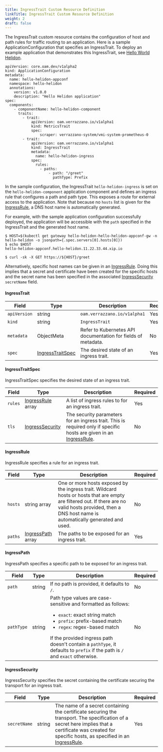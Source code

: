 ```yaml
---
title: IngressTrait Custom Resource Definition
linkTitle: IngressTrait Custom Resource Definition
weight: 2
draft: false
---
```

The IngressTrait custom resource contains the configuration of host and path rules for traffic routing to an application.  Here is a sample ApplicationConfiguration that specifies an IngressTrait.  To deploy an example application that demonstrates this IngressTrait, see [Hello World Helidon](https://github.com/verrazzano/verrazzano/blob/master/examples/hello-helidon/README.md).

```
apiVersion: core.oam.dev/v1alpha2
kind: ApplicationConfiguration
metadata:
  name: hello-helidon-appconf
  namespace: hello-helidon
  annotations:
    version: v1.0.0
    description: "Hello Helidon application"
spec:
  components:
    - componentName: hello-helidon-component
      traits:
        - trait:
            apiVersion: oam.verrazzano.io/v1alpha1
            kind: MetricsTrait
            spec:
                scraper: verrazzano-system/vmi-system-prometheus-0
        - trait:
            apiVersion: oam.verrazzano.io/v1alpha1
            kind: IngressTrait
            metadata:
              name: hello-helidon-ingress
            spec:
              rules:
                - paths:
                    - path: "/greet"
                      pathType: Prefix
```
In the sample configuration, the IngressTrait `hello-helidon-ingress` is set on the `hello-helidon-component` application component and defines an ingress rule that configures a path and path type.  This exposes a route for external access to the application.  Note that because no `hosts` list is given for the [IngressRule](#ingressrule), a DNS host name is automatically generated.  

For example, with the sample application configuration successfully deployed, the application will be accessible with the `path` specified in the IngressTrait and the generated host name.
```
$ HOST=$(kubectl get gateway hello-helidon-hello-helidon-appconf-gw -n hello-helidon -o jsonpath={.spec.servers[0].hosts[0]})
$ echo $HOST
hello-helidon-appconf.hello-helidon.11.22.33.44.xip.io

$ curl -sk -X GET https://${HOST}/greet
```
Alternatively, specific host names can be given in an [IngressRule](#ingressrule).  Doing this implies that a secret and certificate have been created for the specific hosts and the secret name has been specified in the associated [IngressSecurity](#ingresssecurity) `secretName` field.

#### IngressTrait

| Field | Type | Description | Required
| --- | --- | --- | --- |
| `apiVersion` | string | `oam.verrazzano.io/v1alpha1` | Yes |
| `kind` | string | `IngressTrait` |  Yes |
| `metadata` | ObjectMeta | Refer to Kubernetes API documentation for fields of metadata. |  No |
| `spec` |  [IngressTraitSpec](#ingresstraitspec) | The desired state of an ingress trait. |  Yes |

#### IngressTraitSpec
IngressTraitSpec specifies the desired state of an ingress trait.

| Field | Type | Description | Required
| --- | --- | --- | --- |
| `rules` | [IngressRule](#ingressrule) array | A list of ingress rules to for an ingress trait. | Yes |
| `tls` | [IngressSecurity](#ingresssecurity) | The security parameters for an ingress trait. This is required only if specific hosts are given in an [IngressRule](#ingressrule). | No |

#### IngressRule
IngressRule specifies a rule for an ingress trait.

| Field | Type | Description | Required
| --- | --- | --- | --- |
| `hosts` | string array | One or more hosts exposed by the ingress trait.  Wildcard hosts or hosts that are empty are filtered out. If there are no valid hosts provided, then a DNS host name is automatically generated and used. | No |
| `paths` | [IngressPath](#ingresspath) array | The paths to be exposed for an ingress trait. | Yes |

#### IngressPath
IngressPath specifies a specific path to be exposed for an ingress trait.

| Field | Type | Description | Required
| --- | --- | --- | --- |
| `path` | string | If no path is provided, it defaults to `/`. |  No |
| `pathType` | string | Path type values are case-sensitive and formatted as follows: <ul><li>`exact`: exact string match</li><li>`prefix`: prefix-based match</li><li>`regex`: regex-based match</li></ul>If the provided ingress path doesn't contain a `pathType`, it defaults to `prefix` if the path is `/` and `exact` otherwise. | No |


#### IngressSecurity
IngressSecurity specifies the secret containing the certificate securing the transport for an ingress trait.

| Field | Type | Description | Required
| --- | --- | --- | --- |
| `secretName` | string | The name of a secret containing the certificate securing the transport.  The specification of a secret here implies that a certificate was created for specific hosts, as specified in an [IngressRule](#ingressrule). |  Yes |
